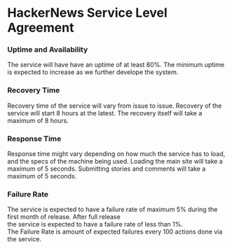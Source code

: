 # HackerNews Service Level Agreement

### Uptime and Availability
The service will have have an uptime of at least 80%. The minimum uptime is expected to increase as we further develope the system.

### Recovery Time  
Recovery time of the service will vary from issue to issue. 
Recovery of the service will start 8 hours at the latest. The recovery itself will take a maximum of 8 hours.

### Response Time
Response time might vary depending on how much the service has to load, and the specs of the machine being used.
Loading the main site will take a maximum of 5 seconds.
Submitting stories and comments will take a maximum of 5 seconds.

### Failure Rate
The service is expected to have a failure rate of maximum 5% during the first month of release. After full release  
the service is expected to have a failure rate of less than 1%.  
The Failure Rate is amount of expected failures every 100 actions done via the service.



